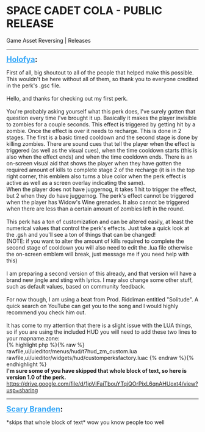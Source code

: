 # SPACE CADET COLA - PUBLIC RELEASE
Game Asset Reversing | Releases

---
<strong style="font-size: 1.4em;"><span style="text-decoration: underline;text-decoration-color: #34a7f9;"><span style="color:#34a7f9;">Holofya</span></span>:</strong>

<p>First of all, big shoutout to all of the people that helped make this possible. This wouldn&#39;t be here without all of them, so thank you to everyone credited in the perk&#39;s .gsc file.<br /><br />Hello, and thanks for checking out my first perk.<br /><br />You&#39;re probably asking yourself what this perk does, I&#39;ve surely gotten that question every time I&#39;ve brought it up. Basically it makes the player invisible to zombies for a couple seconds. This effect is triggered by getting hit by a zombie. Once the effect is over it needs to recharge. This is done in 2 stages. The first is a basic timed cooldown and the second stage is done by killing zombies. There are sound cues that tell the player when the effect is triggered (as well as the visual cues), when the time cooldown starts (this is also when the effect ends) and when the time cooldown ends. There is an on-screen visual aid that shows the player when they have gotten the required amount of kills to complete stage 2 of the recharge (it is in the top right corner, this emblem also turns a blue color when the perk effect is active as well as a screen overlay indicating the same).<br />When the player does not have juggernog, it takes 1 hit to trigger the effect, but 2 when they do have juggernog. The perk&#39;s effect cannot be triggered when the player has Widow&#39;s Wine grenades. It also cannot be triggered when there are less than a certain amount of zombies left in the round.<br /><br />This perk has a ton of customization and can be altered easily, at least the numerical values that control the perk&#39;s effects. Just take a quick look at the .gsh and you&#39;ll see a ton of things that can be changed!<br />(NOTE: if you want to alter the amount of kills required to complete the second stage of cooldown you will also need to edit the .lua file otherwise the on-screen emblem will break, just message me if you need help with this)<br /><br />I am preparing a second version of this already, and that version will have a brand new jingle and sting with lyrics. I may also change some other stuff, such as default values, based on community feedback.<br /><br />For now though, I am using a beat from Prod. Riddiman entitled &quot;Solitude&quot;. A quick search on YouTube can get you to the song and I would highly recommend you check him out.<br /><br />It has come to my attention that there is a slight issue with the LUA things, so if you are using the included HUD you will need to add these two lines to your mapname.zone:<br />{% highlight php %}{% raw %}
rawfile,ui/uieditor/menus/hud/t7hud_zm_custom.lua
rawfile,ui/uieditor/widgets/hud/customperksfactory.luac
{% endraw %}{% endhighlight %}
<br /><strong>I&#39;m sure some of you have skipped that whole block of text, so here is version 1.0 of the perk.</strong><br /><a href="https://drive.google.com/file/d/1joVIFaiTbouYTqjQOrPixL6qnAHUoxt4/view?usp=sharing">https://drive.google.com/file/d/1joVIFaiTbouYTqjQOrPixL6qnAHUoxt4/view?usp=sharing</a></p>

---
<strong style="font-size: 1.4em;"><span style="text-decoration: underline;text-decoration-color: #34a7f9;"><span style="color:#34a7f9;">Scary Branden</span></span>:</strong>

<p>*skips that whole block of text* wow you know people too well</p>
